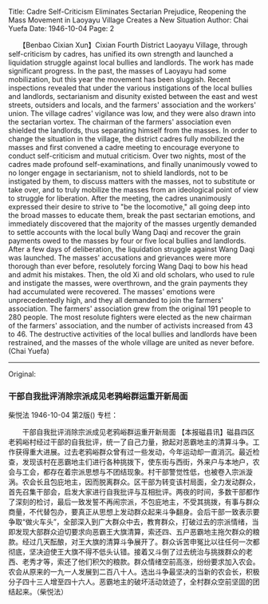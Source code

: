 Title: Cadre Self-Criticism Eliminates Sectarian Prejudice, Reopening the Mass Movement in Laoyayu Village Creates a New Situation
Author: Chai Yuefa
Date: 1946-10-04
Page: 2

　　【Benbao Cixian Xun】Cixian Fourth District Laoyayu Village, through self-criticism by cadres, has unified its own strength and launched a liquidation struggle against local bullies and landlords. The work has made significant progress. In the past, the masses of Laoyayu had some mobilization, but this year the movement has been sluggish. Recent inspections revealed that under the various instigations of the local bullies and landlords, sectarianism and disunity existed between the east and west streets, outsiders and locals, and the farmers' association and the workers' union. The village cadres' vigilance was low, and they were also drawn into the sectarian vortex. The chairman of the farmers' association even shielded the landlords, thus separating himself from the masses. In order to change the situation in the village, the district cadres fully mobilized the masses and first convened a cadre meeting to encourage everyone to conduct self-criticism and mutual criticism. Over two nights, most of the cadres made profound self-examinations, and finally unanimously vowed to no longer engage in sectarianism, not to shield landlords, not to be instigated by them, to discuss matters with the masses, not to substitute or take over, and to truly mobilize the masses from an ideological point of view to struggle for liberation. After the meeting, the cadres unanimously expressed their desire to strive to "be the locomotive," all going deep into the broad masses to educate them, break the past sectarian emotions, and immediately discovered that the majority of the masses urgently demanded to settle accounts with the local bully Wang Daqi and recover the grain payments owed to the masses by four or five local bullies and landlords. After a few days of deliberation, the liquidation struggle against Wang Daqi was launched. The masses' accusations and grievances were more thorough than ever before, resolutely forcing Wang Daqi to bow his head and admit his mistakes. Then, the old Xi and old scholars, who used to rule and instigate the masses, were overthrown, and the grain payments they had accumulated were recovered. The masses' emotions were unprecedentedly high, and they all demanded to join the farmers' association. The farmers' association grew from the original 191 people to 280 people. The most resolute fighters were elected as the new chairman of the farmers' association, and the number of activists increased from 43 to 46. The destructive activities of the local bullies and landlords have been restrained, and the masses of the whole village are united as never before. (Chai Yuefa)



<hr /> 

Original: 


### 干部自我批评消除宗派成见老鸦峪群运重开新局面
柴悦法
1946-10-04
第2版()
专栏：

　　干部自我批评消除宗派成见老鸦峪群运重开新局面
    【本报磁县讯】磁县四区老鸦峪村经过干部的自我批评，统一了自己力量，掀起对恶霸地主的清算斗争。工作获得重大进展。过去老鸦峪群众曾有过一些发动，今年运动却一直消沉。最近检查，发现该村在恶霸地主们进行各种挑拨下，使东街与西街，外来户与本地户，农会与工会，都存在着宗派思想与不团结现象。村干部警觉性低，也被卷入宗派漩涡。农会长且包庇地主，因而脱离群众。区干部为转变该村局面，全力发动群众，首先召集干部会，启发大家进行自我批评与互相批评。两夜的时间，多数干部都作了深刻的检讨，最后一致发誓不再闹宗派，不包庇地主，不受其挑拨，有事与群众商量，不代替包办，要真正从思想上发动群众起来斗争翻身。会后干部一致表示要争取“做火车头”，全部深入到广大群众中去，教育群众，打破过去的宗派情绪，当即发现大部群众迫切要求向恶霸王大旗清算，索还四、五户恶霸地主拖欠群众的粮款。经过几天酝酿，对王大旗的清算斗争展开了。群众诉苦申冤比以往任何一次都彻底，坚决迫使王大旗不得不低头认错。接着又斗倒了过去统治与挑拨群众的老西、老秀才等，索还了他们积欠的粮款。群众情绪空前高涨，纷纷要求加入农会。农会从原来的一九一人发展到二百八十人。选出斗争最坚决的当新的农会长，积极分子四十三人增至四十六人。恶霸地主的破坏活动敛迹了，全村群众空前坚固的团结起来。（柴悦法）
